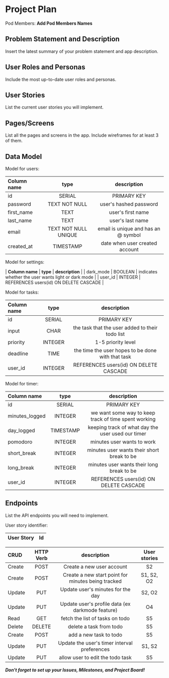 # Project Plan

Pod Members: **Add Pod Members Names**

## Problem Statement and Description

Insert the latest summary of your problem statement and app description.

## User Roles and Personas

Include the most up-to-date user roles and personas.

## User Stories

List the current user stories you will implement.

## Pages/Screens

List all the pages and screens in the app. Include wireframes for at least 3 of them.

## Data Model

Model for users: 

| **Column name** | **type** | **description** |
| :----         | :---:      | :---:         |
| id        | SERIAL | PRIMARY KEY |
| password |  TEXT NOT NULL | user's hashed password |
| first_name | TEXT | user's first name |
| last_name |  TEXT | user's last name |
| email | TEXT NOT NULL UNIQUE | email is unique and has an @ symbol |
| created_at |  TIMESTAMP | date when user created account | 

Model for settings: 

| **Column name** | **type** | **description** |
| dark_mode | BOOLEAN | indicates whether the user wants light or dark mode | 
| user_id | INTEGER | REFERENCES users(id) ON DELETE CASCADE |

Model for tasks:

| **Column name** | **type** | **description** |
| :----         | :---:      | :---:         |
| id        | SERIAL | PRIMARY KEY |
| input | CHAR | the task that the user added to their todo list |
| priority | INTEGER | 1-5 priority level |
| deadline | TIME | the time the user hopes to be done with that task |
| user_id | INTEGER | REFERENCES users(id) ON DELETE CASCADE |

Model for timer: 

| **Column name** | **type** | **description** |
| :----         | :---:      | :---:         |
| id        | SERIAL | PRIMARY KEY |
| minutes_logged | INTEGER | we want some way to keep track of time spent working | 
| day_logged | TIMESTAMP | keeping track of what day the user used our timer | 
| pomodoro | INTEGER | minutes user wants to work |
| short_break| INTEGER | minutes user wants their short break to be | 
| long_break | INTEGER | minutes user wants their long break to be | 
| user_id | INTEGER | REFERENCES users(id) ON DELETE CASCADE |




## Endpoints

List the API endpoints you will need to implement.

User story identifier: 

| **User Story** | **Id** |
| :----         | :---:   |

| **CRUD** | **HTTP Verb** | **description** | **User stories** |
| :----         | :---:      | :---:         | :---: |
| Create | POST | Create a new user account | S2 | 
| Create | POST | Create a new start point for minutes being tracked | S1, S2, O2 | 
| Update | PUT | Update user's minutes for the day | S2, O2 |
| Update | PUT | Update user's profile data (ex darkmode feature) | O4 |
| Read | GET | fetch the list of tasks on todo | S5 |
| Delete | DELETE | delete a task from todo | S5 | 
| Create | POST | add a new task to todo | S5 | 
| Update | PUT | Update the user's timer interval preferences | S1, S2 | 
| Update | PUT | allow user to edit the todo task | S5 | 



***Don't forget to set up your Issues, Milestones, and Project Board!***
